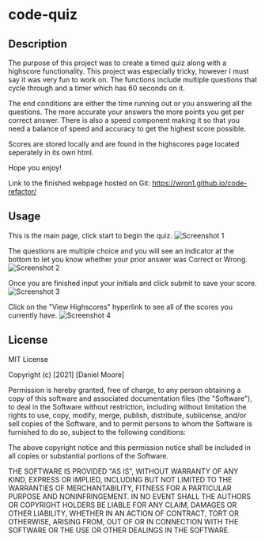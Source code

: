 # code-quiz

## Description

The purpose of this project was to create a timed quiz along with a highscore functionality. This project was especially tricky, however I must say it was very fun to work on. The functions include multiple questions that cycle through and a timer which has 60 seconds on it.

The end conditions are either the time running out or you answering all the questions. The more accurate your answers the more points you get per correct answer. There is also a speed component making it so that you need a balance of speed and accuracy to get the highest score possible.

Scores are stored locally and are found in the highscores page located seperately in its own html.

Hope you enjoy!

Link to the finished webpage hosted on Git: https://wron1.github.io/code-refactor/


## Usage

This is the main page, click start to begin the quiz.
![Screenshot 1](assets/images/screenshot1.PNG?raw=true)

The questions are multiple choice and you will see an indicator at the bottom to let you know whether your prior answer was Correct or Wrong.
![Screenshot 2](assets/images/screenshot2.PNG?raw=true)

Once you are finished input your initials and click submit to save your score.
![Screenshot 3](assets/images/screenshot3.PNG?raw=true)

Click on the "View Highscores" hyperlink to see all of the scores you currently have.
![Screenshot 4](assets/images/screenshot4.PNG?raw=true)


## License

MIT License

Copyright (c) [2021] [Daniel Moore]

Permission is hereby granted, free of charge, to any person obtaining a copy
of this software and associated documentation files (the "Software"), to deal
in the Software without restriction, including without limitation the rights
to use, copy, modify, merge, publish, distribute, sublicense, and/or sell
copies of the Software, and to permit persons to whom the Software is
furnished to do so, subject to the following conditions:

The above copyright notice and this permission notice shall be included in all
copies or substantial portions of the Software.

THE SOFTWARE IS PROVIDED "AS IS", WITHOUT WARRANTY OF ANY KIND, EXPRESS OR
IMPLIED, INCLUDING BUT NOT LIMITED TO THE WARRANTIES OF MERCHANTABILITY,
FITNESS FOR A PARTICULAR PURPOSE AND NONINFRINGEMENT. IN NO EVENT SHALL THE
AUTHORS OR COPYRIGHT HOLDERS BE LIABLE FOR ANY CLAIM, DAMAGES OR OTHER
LIABILITY, WHETHER IN AN ACTION OF CONTRACT, TORT OR OTHERWISE, ARISING FROM,
OUT OF OR IN CONNECTION WITH THE SOFTWARE OR THE USE OR OTHER DEALINGS IN THE
SOFTWARE.
